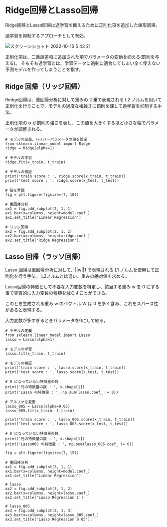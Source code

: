 # Ridge回帰とLasso回帰
Ridge回帰とLasso回帰は過学習を抑えるために正則化項を追加した線形回帰。

過学習を抑制するアプローチとして有効。

![スクリーンショット 2022-10-16 5 43 21](https://user-images.githubusercontent.com/20691160/196006824-cc14a123-c002-440f-8dae-e1143b136767.png)

正則化項は、二乗誤差和に追加された項でパラメータの変動を抑える(罰則を与える)。
そもそも過学習とは、学習データに過剰に適合してしまい全く使えない予測モデルを作ってしまうことを指す。

## Ridge 回帰（リッジ回帰）
Redge回帰は、重回帰分析に対して重みの 2 乗で表現される L2 ノルムを用いて正則化を行うことで、モデルの過度な複雑さに罰則を課して過学習を抑制する手法。

正則化項の α が罰則の強さを表し、この値を大きくするほど小さな幅でパラメータが調整される。

```
# モデルの定義、ハイパーパラメータの値を設定
from sklearn.linear_model import Ridge
ridge = Ridge(alpha=1)

# モデルの学習
ridge.fit(x_train, t_train)

# モデルの検証
print('train score : ', ridge.score(x_train, t_train))
print('test score : ', ridge.score(x_test, t_test))

# 箱を準備
fig = plt.figure(figsize=(7, 10))

# 重回帰分析
ax1 = fig.add_subplot(2, 1, 1)
ax1.bar(x=columns, height=model.coef_)
ax1.set_title('Linear Regression')

# リッジ回帰
ax2 = fig.add_subplot(2, 1, 2)
ax2.bar(x=columns, height=ridge.coef_)
ax2.set_title('Ridge Regression');
```

## Lasso 回帰（ラッソ回帰）
Lasso 回帰は重回帰分析に対して、||w||1 で表現される L1 ノルムを使用して正則化を行う手法。
L2ノルムとは違い、重みの絶対値を求める。

Lasso回帰の特徴として不要な入力変数を特定し、該当する重み w を 0 にする事で実質的に入力変数の種類を減らすことができる。

このとき生成される重み w のベクトル W は 0 を多く含み、これをスパース性があると表現する。

入力変数が多すぎるときパラメータを0にして絞る。

```
# モデルの定義
from sklearn.linear_model import Lasso
lasso = Lasso(alpha=1)

# モデルの学習
lasso.fit(x_train, t_train)

# モデルの検証
print('train score : ', lasso.score(x_train, t_train))
print('test score : ', lasso.score(x_test, t_test))

# 0 になっていない特徴量の数
print('元の特徴量の数 : ', x.shape[1])
print('Lasso の特徴量 : ', np.sum(lasso.coef_ != 0))

# アルファを変更
lasso_005 = Lasso(alpha=0.05)
lasso_005.fit(x_train, t_train)

print('train score : ', lasso_005.score(x_train, t_train))
print('test score : ', lasso_005.score(x_test, t_test))

# 0 になっていない特徴量の数
print('元の特徴量の数 : ', x.shape[1])
print('Lasso005 の特徴量 : ', np.sum(lasso_005.coef_ != 0))

fig = plt.figure(figsize=(7, 15))

# 重回帰分析
ax1 = fig.add_subplot(3, 1, 1)
ax1.bar(x=columns, height=model.coef_)
ax1.set_title('Linear Regression')

# lasso
ax2 = fig.add_subplot(3, 1, 2)
ax2.bar(x=columns, height=lasso.coef_)
ax2.set_title('Lasso Regression 1')

# lasso_005
ax3 = fig.add_subplot(3, 1, 3)
ax3.bar(x=columns, height=lasso_005.coef_)
ax3.set_title('Lasso Regression 0.05');
```
